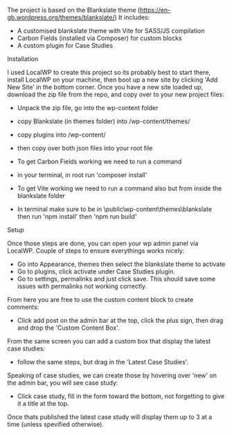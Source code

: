The project is based on the Blankslate theme (https://en-gb.wordpress.org/themes/blankslate/) 
It includes:
- A customised blankslate theme with Vite for SASS/JS compilation
- Carbon Fields (installed via Composer) for custom blocks
- A custom plugin for Case Studies

Installation

I used LocalWP to create this project so its probably best to start there, install LocalWP on your machine, then boot up a new site by clicking 'Add New Site' in the bottom corner. 
Once you have a new site loaded up, download the zip file from the repo, and copy over to your new project files:
- Unpack the zip file, go into the wp-content folder
- copy Blankslate (in themes folder) into /wp-content/themes/ 
- copy plugins into /wp-content/
- then copy over both json files into your root file

- To get Carbon Fields working we need to run a command
- in your terminal, in root run 'composer install'

- To get Vite working we need to run a command also but from inside the blankslate folder
- In terminal make sure to be in \public\wp-content\themes\blankslate then run 'npm install' then 'npm run build'

Setup

Once those steps are done, you can open your wp admin panel via LocalWP. Couple of steps to ensure everythings works nicely:
- Go into Appearance, themes then select the blankslate theme to activate
- Go to plugins, click activate under Case Studies plugin.
- Go to settings, permalinks and just click save. This should save some issues with permalinks not working correctly. 

From here you are free to use the custom content block to create comments:
- Click add post on the admin bar at the top, click the plus sign, then drag and drop the 'Custom Content Box'.

From the same screen you can add a custom box that display the latest case studies:
- follow the same steps, but drag in the 'Latest Case Studies'.

Speaking of case studies, we can create those by hovering over 'new' on the admin bar, you will see case study:
- Click case study, fill in the form toward the bottom, not forgetting to give it a title at the top.

Once thats published the latest case study will display them up to 3 at a time (unless spevified otherwise).


